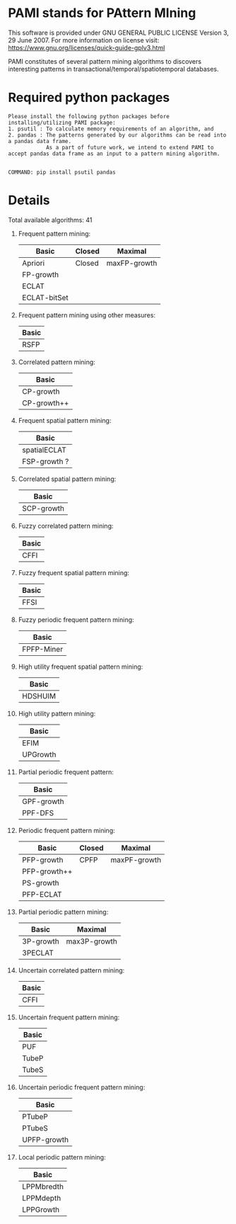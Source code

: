 # PAMI stands for PAttern MIning

This software is provided under GNU GENERAL PUBLIC LICENSE Version 3, 29 June 2007. For more information on license visit: https://www.gnu.org/licenses/quick-guide-gplv3.html

PAMI constitutes of several pattern mining algorithms to discovers interesting patterns in transactional/temporal/spatiotemporal databases.

# Required python packages 
    Please install the following python packages before installing/utilizing PAMI package: 
    1. psutil : To calculate memory requirements of an algorithm, and 
    2. pandas : The patterns generated by our algorithms can be read into a pandas data frame. 
                As a part of future work, we intend to extend PAMI to accept pandas data frame as an input to a pattern mining algorithm.
                
                
    COMMAND: pip install psutil pandas
    
# Details 
Total available algorithms: 41

1. Frequent pattern mining: 
     
   | Basic | Closed | Maximal |
   |-------|--------|---------|
   |Apriori|Closed|maxFP-growth|
   |FP-growth|    |   |
   |ECLAT| | |
   |ECLAT-bitSet| | |

2. Frequent pattern mining using other measures:
    
    |Basic|
    |-----|
    |RSFP|
        
3. Correlated pattern mining: 

    |Basic|
    |-----|
    |CP-growth|
    |CP-growth++|
    
4. Frequent spatial pattern mining: 

    |Basic|
    |-----|
    |spatialECLAT|
    |FSP-growth ?|
    
5. Correlated spatial pattern mining: 

    |Basic|
    |-----|
    |SCP-growth|
    
5. Fuzzy correlated pattern mining:

    |Basic|
    |-----|
    |CFFI|
    
6. Fuzzy frequent spatial pattern mining:

    |Basic|
    |-----|
    |FFSI|
    
7. Fuzzy periodic frequent pattern mining:

    |Basic|
    |-----|
    |FPFP-Miner|
    
8. High utility frequent spatial pattern mining:

    |Basic|
    |-----|
    |HDSHUIM|
 
9. High utility pattern mining:

    |Basic|
    |-----|
    |EFIM|
    |UPGrowth|
    
10. Partial periodic frequent pattern:

    |Basic|
    |-----|
    |GPF-growth|
    |PPF-DFS|
    
12. Periodic frequent pattern mining: 

    |Basic| Closed | Maximal |
    |-----|--------|---------|
    |PFP-growth|CPFP|maxPF-growth|
    |PFP-growth++| | |
    |PS-growth| | |
    |PFP-ECLAT| | |
    
13. Partial periodic pattern mining:

    |Basic|Maximal|
    |-----|-------|
    |3P-growth|max3P-growth|
    |3PECLAT| |
    

14. Uncertain correlated pattern mining: 
    
    |Basic|
    |-----|
    |CFFI|
    
15. Uncertain frequent pattern mining:
    
    |Basic|
    |-----|
    |PUF|
    |TubeP|
    |TubeS|
    
16. Uncertain periodic frequent pattern mining:
     
     |Basic|
     |-----|
     |PTubeP|
     |PTubeS|
     |UPFP-growth|
     
17. Local periodic pattern mining:

     |Basic|
     |-----|
     |LPPMbredth|
     |LPPMdepth|
     |LPPGrowth|
     



